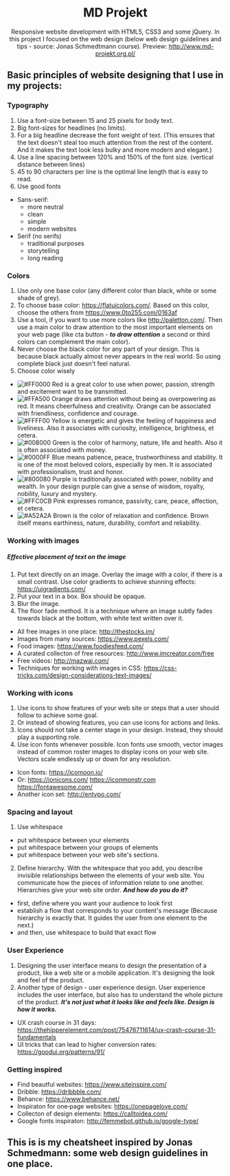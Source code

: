 <div align="center">

# MD Projekt 

Responsive website development with HTML5, CSS3 and some jQuery. In this project I focused on the web design
(below web design guidelines and tips - source: Jonas Schmedtmann course). Preview: http://www.md-projekt.org.pl/

</div>

## Basic principles of website designing that I use in my projects:

### Typography

1. Use a font-size between 15 and 25 pixels for body text.
2. Big font-sizes for headlines (no limits).
3. For a big headline decrease the font weight of text.
	(This ensures that the text doesn't steal too much attention from the rest of the content. 
	And it makes the text look less bulky and more modern and elegant.)
4. Use a line spacing between 120% and 150% of the font size. (vertical distance between lines)
5. 45 to 90 characters per line is the optimal line length that is easy to read.
6. Use good fonts
* Sans-serif:
  * more neutral
  * clean
  * simple
  * modern websites
* Serif (no serifs)
  * traditional purposes
  * storytelling
  * long reading

### Colors

1. Use only one base color (any different color than black, white or some shade of grey).
2. To choose base color: https://flatuicolors.com/. Based on this color, choose the others from https://www.0to255.com/0163af
3. Use a tool, if you want to use more colors like http://paletton.com/. Then use a main color to draw attention to the most important elements on your web page (like cta button - ***to draw attention*** a second or third colors can complement the main color).
4. Never choose the black color for any part of your design. This is because black actually almost never appears in the real world.
So using complete black just doesn't feel natural.
5. Choose color wisely
* ![#FF0000](https://placehold.it/15/FF0000/000000?text=+) Red is a great color to use when power, passion, strength and excitement want to be transmitted.
* ![#FFA500](https://placehold.it/15/FFA500/000000?text=+) Orange draws attention without being as overpowering as red. It means cheerfulness and creativity. Orange can be associated with friendliness, confidence and courage.
* ![#FFFF00](https://placehold.it/15/FFFF00/000000?text=+) Yellow is energetic and gives the feeling of happiness and liveliness. Also it associates with curiosity, intelligence, brightness, et cetera.
* ![#008000](https://placehold.it/15/008000/000000?text=+) Green is the color of harmony, nature, life and health. Also it is often associated with money.
* ![#0000FF](https://placehold.it/15/0000FF/000000?text=+) Blue means patience, peace, trustworthiness and stability. It is one of the most beloved colors, especially by men. It is associated with professionalism, trust and honor.
* ![#800080](https://placehold.it/15/800080/000000?text=+) Purple is traditionally associated with power, nobility and wealth. In your design purple can give a sense of wisdom, royalty, nobility, luxury and mystery.
* ![#FFC0CB](https://placehold.it/15/FFC0CB/000000?text=+) Pink expresses romance, passivity, care, peace, affection, et cetera.
* ![#A52A2A](https://placehold.it/15/A52A2A/000000?text=+) Brown is the color of relaxation and confidence. Brown itself means earthiness, nature, durability, comfort and reliability.

### Working with images

##### Effective placement of text on the image
1. Put text directly on an image. Overlay the image with a color, if there is a small contrast. Use color gradients to achieve stunning effects: https://uigradients.com/
2. Put your text in a box. Box should be opaque.
3. Blur the image.
4. The floor fade method. It is a technique where an image subtly fades towards black at the bottom, with white text written over it. <br />
* All free images in one place: http://thestocks.im/ <br />
* Images from many sources: https://www.pexels.com/ <br />
* Food images: https://www.foodiesfeed.com/ <br />
* A curated collecton of free resources: http://www.imcreator.com/free
* Free videos: http://mazwai.com/ <br />
* Techniques for working with images in CSS: https://css-tricks.com/design-considerations-text-images/ <br />

### Working with icons

1. Use icons to show features of your web site or steps that a user should follow to achieve some goal.
2. Or instead of showing features, you can use icons for actions and links.
3. Icons should not take a center stage in your design. Instead, they should play a supporting role.
4. Use icon fonts whenever possible. Icon fonts use smooth, vector images instead of common roster images to display icons on your web site. Vectors scale endlessly up or down for any resolution. <br />
* Icon fonts: https://icomoon.io/  <br />
* Or: https://ionicons.com/ https://iconmonstr.com https://fontawesome.com/ <br />
* Another icon set: http://entypo.com/ <br />

### Spacing and layout

1. Use whitespace
* put whitespace between your elements
* put whitespace between your groups of elements
* put whitespace between your web site's sections.
2. Define hierarchy. With the whitespace that you add, you describe invisible relationships between the elements of your web site. You communicate how the pieces of information relate to one another. <br />
Hierarchies give your web site order. ***And how do you do it?***
* first, define where you want your audience to look first
* establish a flow that corresponds to your content's message (Because hierarchy is exactly that. It guides the user from one element to the next.)
* and then, use whitespace to build that exact flow

### User Experience 

1. Designing the user interface means to design the presentation of a product, like a web site or a mobile application. It's designing the look and feel of the product.
2. Another type of design - user experience design. User experience includes the user interface, but also has to understand the whole picture of the product. ***It's not just what it looks like and feels like. Design is how it works.*** <br />
* UX crash course in 31 days: https://thehipperelement.com/post/75476711614/ux-crash-course-31-fundamentals <br />
* UI tricks that can lead to higher conversion rates: https://goodui.org/patterns/91/ <br />

### Getting inspired

* Find beautful websites: https://www.siteinspire.com/ 
* Dribble: https://dribbble.com/
* Behance: https://www.behance.net/
* Inspiraton for one­‐page websites: https://onepagelove.com/
* Collecton of design elements: https://calltoidea.com/
* Google fonts inspiraton: http://femmebot.github.io/google-type/


## This is is my cheatsheet inspired by Jonas Schmedmann: some web design guidelines in one place.
